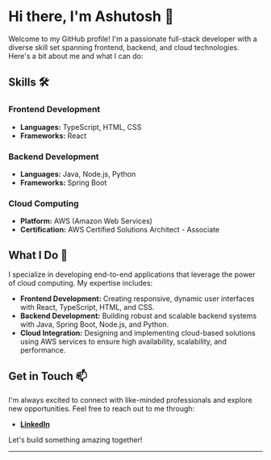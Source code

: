 <h1>Hi there, I'm Ashutosh 👋</h1>

<p>Welcome to my GitHub profile! I'm a passionate full-stack developer with a diverse skill set spanning frontend, backend, and cloud technologies. Here's a bit about me and what I can do:</p>

<h2>Skills 🛠️</h2>

<h3>Frontend Development</h3>
<ul>
  <li><strong>Languages:</strong> TypeScript, HTML, CSS</li>
  <li><strong>Frameworks:</strong> React</li>
</ul>

<h3>Backend Development</h3>
<ul>
  <li><strong>Languages:</strong> Java, Node.js, Python</li>
  <li><strong>Frameworks:</strong> Spring Boot</li>
</ul>

<h3>Cloud Computing</h3>
<ul>
  <li><strong>Platform:</strong> AWS (Amazon Web Services)</li>
  <li><strong>Certification:</strong> AWS Certified Solutions Architect - Associate</li>
</ul>

<h2>What I Do 💼</h2>

<p>I specialize in developing end-to-end applications that leverage the power of cloud computing. My expertise includes:</p>

<ul>
  <li><strong>Frontend Development:</strong> Creating responsive, dynamic user interfaces with React, TypeScript, HTML, and CSS.</li>
  <li><strong>Backend Development:</strong> Building robust and scalable backend systems with Java, Spring Boot, Node.js, and Python.</li>
  <li><strong>Cloud Integration:</strong> Designing and implementing cloud-based solutions using AWS services to ensure high availability, scalability, and performance.</li>
</ul>

<h2>Get in Touch 📫</h2>

<p>I'm always excited to connect with like-minded professionals and explore new opportunities. Feel free to reach out to me through:</p>

<ul>
  <li><strong><a href="https://www.linkedin.com/in/ashutosh0308/">LinkedIn </a></strong> </li>
</ul>

<p>Let's build something amazing together!</p>

<hr>

